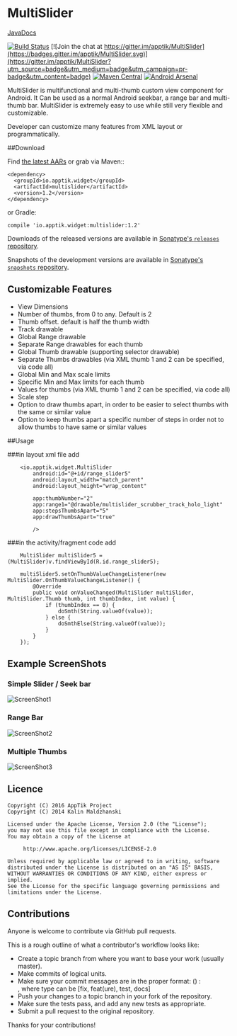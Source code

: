 # MultiSlider

[JavaDocs](http://apptik.github.io/MultiSlider/)

[![Build Status](https://travis-ci.org/apptik/MultiSlider.svg?branch=master)](https://travis-ci.org/apptik/MultiSlider)
[![Join the chat at https://gitter.im/apptik/MultiSlider](https://badges.gitter.im/apptik/MultiSlider.svg)](https://gitter.im/apptik/MultiSlider?utm_source=badge&utm_medium=badge&utm_campaign=pr-badge&utm_content=badge)
[![Maven Central](https://img.shields.io/maven-central/v/io.apptik.widget/multislider.svg?style=flat)](https://maven-badges.herokuapp.com/maven-central/io.apptik.widget/multislider)
[![Android Arsenal](https://img.shields.io/badge/Android%20Arsenal-MultiSlider-brightgreen.svg?style=flat)](http://android-arsenal.com/details/1/3976)

MultiSlider is multifunctional and multi-thumb custom view component for Android.
It Can be used as a normal Android seekbar, a range bar and multi-thumb bar.
MultiSlider is extremely easy to use while still very flexible and customizable.

Developer can customize many features from XML layout or programmatically.

##Download

Find [the latest AARs][mvn] or grab via Maven::

    <dependency>
      <groupId>io.apptik.widget</groupId>
      <artifactId>multislider</artifactId>
      <version>1.2</version>
    </dependency>

or Gradle:

    compile 'io.apptik.widget:multislider:1.2'

Downloads of the released versions are available in [Sonatype's `releases` repository][release].

Snapshots of the development versions are available in [Sonatype's `snapshots` repository][snap].

## Customizable Features


* View Dimensions
* Number of thumbs, from 0 to any. Default is 2
* Thumb offset. default is half the thumb width
* Track drawable
* Global Range drawable
* Separate Range drawables for each thumb
* Global Thumb drawable (supporting selector drawable)
* Separate Thumbs drawables (via XML thumb 1 and 2 can be specified, via code all)
* Global Min and Max scale limits
* Specific Min and Max limits for each thumb
* Values for thumbs (via XML thumb 1 and 2 can be specified, via code all)
* Scale step
* Option to draw thumbs apart, in order to be easier to select thumbs with the same or similar value
* Option to keep thumbs apart a specific number of steps in order not to allow thumbs to have same or similar values


##Usage

###in layout xml file add

        <io.apptik.widget.MultiSlider
            android:id="@+id/range_slider5"
            android:layout_width="match_parent"
            android:layout_height="wrap_content"

            app:thumbNumber="2"
            app:range1="@drawable/multislider_scrubber_track_holo_light"
            app:stepsThumbsApart="5"
            app:drawThumbsApart="true"

            />

###in the activity/fragment code add

        MultiSlider multiSlider5 = (MultiSlider)v.findViewById(R.id.range_slider5);

        multiSlider5.setOnThumbValueChangeListener(new MultiSlider.OnThumbValueChangeListener() {
            @Override
            public void onValueChanged(MultiSlider multiSlider, MultiSlider.Thumb thumb, int thumbIndex, int value) {
                if (thumbIndex == 0) {
                    doSmth(String.valueOf(value));
                } else {
                    doSmthElse(String.valueOf(value));
                }
            }
        });



## Example ScreenShots


### Simple Slider / Seek bar

![ScreenShot1](https://raw.githubusercontent.com/djodjoni/MultiSlider/master/scrshot1.png)

### Range Bar

![ScreenShot2](https://raw.githubusercontent.com/djodjoni/MultiSlider/master/scrshot2.png)

### Multiple Thumbs

![ScreenShot3](https://raw.githubusercontent.com/djodjoni/MultiSlider/master/scrshot3.png)


## Licence

    Copyright (C) 2016 AppTik Project
    Copyright (C) 2014 Kalin Maldzhanski

    Licensed under the Apache License, Version 2.0 (the "License");
    you may not use this file except in compliance with the License.
    You may obtain a copy of the License at

         http://www.apache.org/licenses/LICENSE-2.0

    Unless required by applicable law or agreed to in writing, software
    distributed under the License is distributed on an "AS IS" BASIS,
    WITHOUT WARRANTIES OR CONDITIONS OF ANY KIND, either express or implied.
    See the License for the specific language governing permissions and
    limitations under the License.


## Contributions

Anyone is welcome to contribute via GitHub pull requests.

This is a rough outline of what a contributor's workflow looks like:

*    Create a topic branch from where you want to base your work (usually master).
*    Make commits of logical units.
*    Make sure your commit messages are in the proper format:  <type> (<scope>) : <summary>, where type can be [fix, feat(ure), test, docs]
*    Push your changes to a topic branch in your fork of the repository.
*    Make sure the tests pass, and add any new tests as appropriate.
*    Submit a pull request to the original repository.

Thanks for your contributions!

[mvn]: http://search.maven.org/#search|ga|1|io.apptik.widget.multislider
[release]: https://oss.sonatype.org/content/repositories/releases/io/apptik/widget/multislider/
[snap]: https://oss.sonatype.org/content/repositories/snapshots/io/apptik/widget/multislider/
 